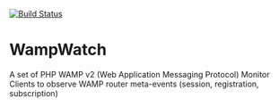 [![Build Status](https://travis-ci.org/tidal/WampWatch.svg?branch=master)](https://travis-ci.org/tidal/WampWatch)
# WampWatch
A set of PHP WAMP v2 (Web Application Messaging Protocol) Monitor Clients to observe WAMP router meta-events (session, registration, subscription) 

